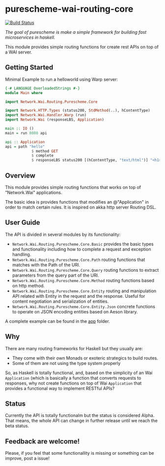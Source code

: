 # purescheme-wai-routing-core
[![Build Status](https://travis-ci.org/purescheme/purescheme-wai-routing-core.svg?branch=master)](https://travis-ci.org/purescheme/purescheme-wai-routing-core)

*The goal of purescheme is make a simple framework for building fast microservices in haskell.*

This module provides simple routing functions for create rest APIs on top of a WAI server.

## Getting Started

Minimal Example to run a helloworld using Warp server:

```haskell
{-# LANGUAGE OverloadedStrings #-}
module Main where

import Network.Wai.Routing.Purescheme.Core

import Network.HTTP.Types (status200, StdMethod(..), hContentType)
import Network.Wai.Handler.Warp (run)
import Network.Wai (responseLBS, Application)

main :: IO ()
main = run 8080 api

api :: Application
api = path "hello"
            $ method GET
            $ complete
            $ responseLBS status200 [(hContentType, "text/html")] "<h1>Hellow World!</h1>"

```

## Overview

This module provides simple routing functions that works on top of "Network.Wai"
applications.
 
The basic idea is provides functions that modifies an @"Application" in order to match
certain rules. It is inspired on akka http server Routing DSL.

## User Guide

The API is divided in several modules by its functionality:
- `Network.Wai.Routing.Purescheme.Core.Basic` provides the basic types and functionality including how to complete a request and exception handling.
- `Network.Wai.Routing.Purescheme.Core.Path` routing functions that matches with the Path of the URI.
- `Network.Wai.Routing.Purescheme.Core.Query` routing functions to extract parameters from the query part of the URI.
- `Network.Wai.Routing.Purescheme.Core.Method` routing functions based on http method.
- `Network.Wai.Routing.Purescheme.Core.Entity` routing and manipulation API related with Entity in the request and the response. Useful for content negotiation and serialization of entities.
- `Network.Wai.Routing.Purescheme.Core.Entity.Json` concrete functions to operate on JSON encoding entities based on Aeson library.

A complete example can be found in the [app](https://github.com/purescheme/purescheme-wai-routing-core/tree/master/app) folder.

## Why
There are many routing frameworks for Haskell but they usually are:
- They come with their own Monads or exoteric strategics to build routes.
- Some of them are not using the type system properly

So, as Haskell is totally functional, and, based on the simplicity of an Wai `Application` (which is basically
a function that converts requests to responses, why not create functions on top of Wai `Application` that 
provides a functional way to implement RESTful APIs?

## Status
Currently the API is totally functionalm but the status is considered Alpha. That means, the whole API can change
in further release until we reach the beta status.

## Feedback are welcome!
Please, if you feel that some functionallity is missing or something can be improve, post a issue!
